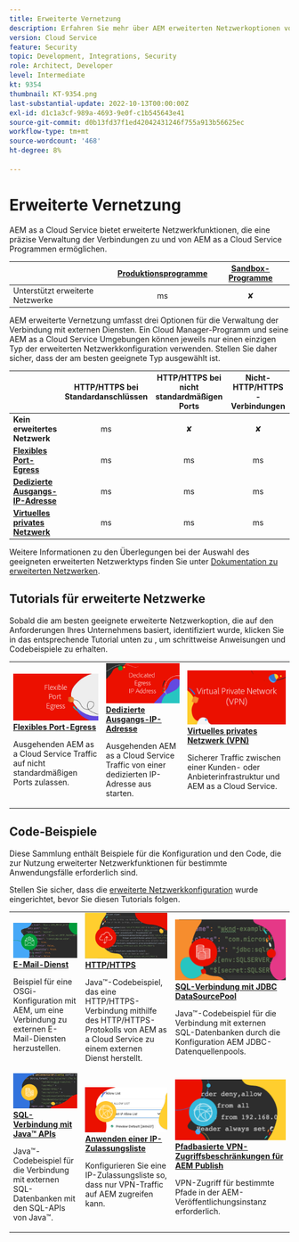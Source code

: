 ```yaml
---
title: Erweiterte Vernetzung
description: Erfahren Sie mehr über AEM erweiterten Netzwerkoptionen von as a Cloud Service.
version: Cloud Service
feature: Security
topic: Development, Integrations, Security
role: Architect, Developer
level: Intermediate
kt: 9354
thumbnail: KT-9354.png
last-substantial-update: 2022-10-13T00:00:00Z
exl-id: d1c1a3cf-989a-4693-9e0f-c1b545643e41
source-git-commit: d0b13fd37f1ed42042431246f755a913b56625ec
workflow-type: tm+mt
source-wordcount: '468'
ht-degree: 8%

---
```


# Erweiterte Vernetzung

AEM as a Cloud Service bietet erweiterte Netzwerkfunktionen, die eine präzise Verwaltung der Verbindungen zu und von AEM as a Cloud Service Programmen ermöglichen.

|  | [Produktionsprogramme](https://experienceleague.adobe.com/docs/experience-manager-cloud-service/content/implementing/using-cloud-manager/programs/introduction-production-programs.html) | [Sandbox-Programme](https://experienceleague.adobe.com/docs/experience-manager-cloud-service/content/implementing/using-cloud-manager/programs/introduction-sandbox-programs.html) |
|---------------------------------------------------|:-----------------------:|:---------------------:|
| Unterstützt erweiterte Netzwerke | ms | ✘ |


AEM erweiterte Vernetzung umfasst drei Optionen für die Verwaltung der Verbindung mit externen Diensten. Ein Cloud Manager-Programm und seine AEM as a Cloud Service Umgebungen können jeweils nur einen einzigen Typ der erweiterten Netzwerkkonfiguration verwenden. Stellen Sie daher sicher, dass der am besten geeignete Typ ausgewählt ist.

|  | HTTP/HTTPS bei Standardanschlüssen | HTTP/HTTPS bei nicht standardmäßigen Ports | Nicht-HTTP/HTTPS-Verbindungen | Dedizierte Ausgangs-IP | Liste &quot;Keine Proxy-Hosts&quot; | Verbindung zu VPN-geschützten Diensten | Beschränken des AEM-Veröffentlichungs-Traffics nach IP |
|-----------------------------------|:----------------------------:|:--------------------------------:|:--------------------------:|:-------------------:|:-------------------------------------:|:-------------------------------------:|:----:|
| __Kein erweitertes Netzwerk__ | ms | ✘ | ✘ | ✘ | ✘ | ✘ | ✘ |
| [__Flexibles Port-Egress__](./flexible-port-egress.md) | ms | ms | ms | ✘ | ✘ | ✘ | ✘ |
| [__Dedizierte Ausgangs-IP-Adresse__](./dedicated-egress-ip-address.md) | ms | ms | ms | ms | ms | ✘ | ✘ |
| [__Virtuelles privates Netzwerk__](./vpn.md) | ms | ms | ms | ms | ms | ms | ms |


Weitere Informationen zu den Überlegungen bei der Auswahl des geeigneten erweiterten Netzwerktyps finden Sie unter [Dokumentation zu erweiterten Netzwerken](https://experienceleague.adobe.com/docs/experience-manager-cloud-service/security/configuring-advanced-networking.html).

## Tutorials für erweiterte Netzwerke

Sobald die am besten geeignete erweiterte Netzwerkoption, die auf den Anforderungen Ihres Unternehmens basiert, identifiziert wurde, klicken Sie in das entsprechende Tutorial unten zu , um schrittweise Anweisungen und Codebeispiele zu erhalten.

<table>
  <tr>
   <td>
      <a  href="./flexible-port-egress.md"><img alt="Flexibles Port-Egress" src="./assets/flexible-port-egress.png"/></a>
      <div><strong><a href="./flexible-port-egress.md">Flexibles Port-Egress</a></strong></div>
      <p>
          Ausgehenden AEM as a Cloud Service Traffic auf nicht standardmäßigen Ports zulassen.
      </p>
    </td>   
   <td>
      <a  href="./dedicated-egress-ip-address.md"><img alt="Dedizierte Ausgangs-IP-Adresse" src="./assets/dedicated-egress-ip-address.png"/></a>
      <div><strong><a href="./dedicated-egress-ip-address.md">Dedizierte Ausgangs-IP-Adresse</a></strong></div>
      <p>
        Ausgehenden AEM as a Cloud Service Traffic von einer dedizierten IP-Adresse aus starten.
      </p>
    </td>   
   <td>
      <a  href="./vpn.md"><img alt="Virtuelles privates Netzwerk (VPN)" src="./assets/vpn.png"/></a>
      <div><strong><a href="./vpn.md">Virtuelles privates Netzwerk (VPN)</a></strong></div>
      <p>
        Sicherer Traffic zwischen einer Kunden- oder Anbieterinfrastruktur und AEM as a Cloud Service.
      </p>
    </td>   
  </tr>
</table>

## Code-Beispiele

Diese Sammlung enthält Beispiele für die Konfiguration und den Code, die zur Nutzung erweiterter Netzwerkfunktionen für bestimmte Anwendungsfälle erforderlich sind.

Stellen Sie sicher, dass die [erweiterte Netzwerkkonfiguration](#advanced-networking) wurde eingerichtet, bevor Sie diesen Tutorials folgen.

<table><tr>
   <td>
      <a  href="./examples/email-service.md"><img alt="Virtuelles privates Netzwerk (VPN)" src="./assets/code-examples__email.png"/></a>
      <div><strong><a href="./examples/email-service.md">E-Mail-Dienst</a></strong></div>
      <p>
        Beispiel für eine OSGi-Konfiguration mit AEM, um eine Verbindung zu externen E-Mail-Diensten herzustellen.
      </p>
    </td>  
    <td>
        <a  href="./examples/http-dedicated-egress-ip-vpn.md"><img alt="HTTP/HTTPS" src="./assets/code-examples__http.png"/></a>
        <div><strong><a href="./examples/http-dedicated-egress-ip-vpn.md">HTTP/HTTPS</a></strong></div>
        <p>
            Java™-Codebeispiel, das eine HTTP/HTTPS-Verbindung mithilfe des HTTP/HTTPS-Protokolls von AEM as a Cloud Service zu einem externen Dienst herstellt.
        </p>
    </td>
    <td>
      <a  href="./examples/sql-datasourcepool.md"><img alt="SQL-Verbindung mit JDBC DataSourcePool" src="./assets//code-examples__sql-osgi.png"/></a>
      <div><strong><a href="./examples/sql-datasourcepool.md">SQL-Verbindung mit JDBC DataSourcePool</a></strong></div>
      <p>
            Java™-Codebeispiel für die Verbindung mit externen SQL-Datenbanken durch die Konfiguration AEM JDBC-Datenquellenpools.
      </p>
    </td>   
    </tr><tr>
    <td>
      <a  href="./examples/sql-java-apis.md"><img alt="SQL-Verbindung mit Java-APIs" src="./assets/code-examples__sql-java-api.png"/></a>
      <div><strong><a href="./examples/sql-java-apis.md">SQL-Verbindung mit Java™ APIs</a></strong></div>
      <p>
            Java™-Codebeispiel für die Verbindung mit externen SQL-Datenbanken mit den SQL-APIs von Java™.
      </p>
    </td>   
    <td>
      <a  href="https://experienceleague.adobe.com/docs/experience-manager-cloud-service/implementing/using-cloud-manager/ip-allow-lists/apply-allow-list.html?lang=de"><img alt="Anwenden einer IP-Zulassungsliste" src="./assets/code_examples__vpn-allow-list.png"/></a>
      <div><strong><a href="https://experienceleague.adobe.com/docs/experience-manager-cloud-service/implementing/using-cloud-manager/ip-allow-lists/apply-allow-list.html">Anwenden einer IP-Zulassungsliste</a></strong></div>
      <p>
            Konfigurieren Sie eine IP-Zulassungsliste so, dass nur VPN-Traffic auf AEM zugreifen kann.
      </p>
    </td>
   <td>
      <a  href="https://experienceleague.adobe.com/docs/experience-manager-cloud-service/security/configuring-advanced-networking.html#restrict-vpn-to-ingress-connections"><img alt="Pfadbasierte VPN-Zugriffsbeschränkungen für AEM Publish" src="./assets/code_examples__vpn-path-allow-list.png"/></a>
      <div><strong><a href="https://experienceleague.adobe.com/docs/experience-manager-cloud-service/security/configuring-advanced-networking.html#restrict-vpn-to-ingress-connections">Pfadbasierte VPN-Zugriffsbeschränkungen für AEM Publish</a></strong></div>
      <p>
            VPN-Zugriff für bestimmte Pfade in der AEM-Veröffentlichungsinstanz erforderlich.
      </p>
    </td>
</tr>
</table>
